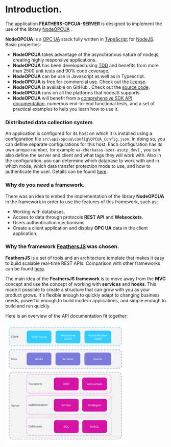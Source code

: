 
# Introduction.

The application **FEATHERS-OPCUA-SERVER** is designed to implement the use of the library
[NodeOPCUA](https://node-opcua.github.io/) .  

**NodeOPCUA** is a [OPC UA](https://opcfoundation.org/faq/what-is-opc-ua/) stack fully written in [TypeScript](https://www.typescriptlang.org/) for [NodeJS](http://nodejs.org/). Basic properties:

* **NodeOPCUA** takes advantage of the asynchronous nature of node.js, creating highly responsive applications.
* **NodeOPCUA** has been developed using [TDD](https://en.wikipedia.org/wiki/Test_Driven_Development) and benefits from more than 2500 unit tests and 90% code coverage.
* **NodeOPCUA** can be use in Javascript as well as in Typescript.
* **NodeOPCUA** is free for commercial use. Check out the [license](https://raw.githubusercontent.com/node-opcua/node-opcua/master/LICENSE).
* **NodeOPCUA** is available on GitHub . Check out the [source code](https://github.com/node-opcua/node-opcua).
* **NodeOPCUA** runs on all the platforms that nodeJS supports.
* **NodeOPCUA** will benefit from a [comprehensive SDK API documentation](https://node-opcua.github.io/api_doc/index.html), numerous end-to-end functional tests, and a set of practical examples to help you learn how to use it.

### Distributed data collection system

An application is configured for its host on which it is installed using a configuration file `src\api\opcua\config\OPCUA_Config.json`. In doing so, you can define separate configurations for this host. Each configuration has its own unique number, for example `ua-cherkassy-azot-asutp_dev1` , you can also define the server and client and what tags they will work with. Also in the configuration, you can determine which database to work with and in which mode, which data transfer protection mode to use, and how to authenticate the user. Details can be found [here](/feathers-opcua-server/tutorial/part6_configuration/#opcua-config).

### Why do you need a framework.

There was an idea to embed the implementation of the library **NodeOPCUA** in the framework in order to use the features of this framework, such as:

* Working with databases.
* Access to data through protocols **REST API** and **Websockets**.
* Users authentication mechanisms.
* Create a client application and display **OPC UA** data in the client application.

### Why the framework [FeathersJS](https://docs.feathersjs.com/) was chosen.

**FeathersJS** is a set of tools and an architecture template that makes it easy to build scalable real-time REST APIs. Comparison with other frameworks can be found [here](https://feathersjs.com/comparison).

The main idea of the **FeathersJS framework** is to move away from the **MVC** concept and use the concept of working with **services** and **hooks**. This made it possible to create a structure that can grow with you as your product grows. It's flexible enough to quickly adapt to changing business needs, powerful enough to build modern applications, and simple enough to build and run quickly.

Here is an overview of the API documentation fit together:

<img alt="Feathers architecture overview" src="Feathers architecture-overview.svg" style="width:75%;">


